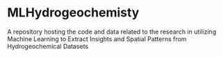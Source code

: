 # MLHydrogeochemisty
A repository hosting the code and data related to the research in utilizing Machine Learning to Extract Insights and Spatial Patterns from Hydrogeochemical Datasets
